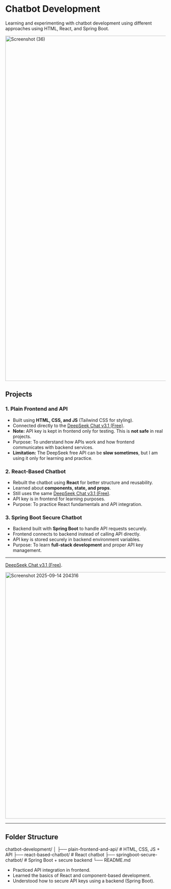 # Chatbot Development

Learning and experimenting with chatbot development using different approaches using HTML, React, and Spring Boot.

<img width="1920" height="1080" alt="Screenshot (36)" src="https://github.com/user-attachments/assets/4c5a1fd7-6f0e-440a-aa4e-828b9965830e" />


## Projects

### 1. Plain Frontend and API
- Built using **HTML, CSS, and JS** (Tailwind CSS for styling).  
- Connected directly to the [DeepSeek Chat v3.1 (Free)](https://openrouter.ai/deepseek/deepseek-chat-v3.1:free).  
- **Note:** API key is kept in frontend only for testing. This is **not safe** in real projects.  
- Purpose: To understand how APIs work and how frontend communicates with backend services.  
- **Limitation:** The DeepSeek free API can be **slow sometimes**, but I am using it only for learning and practice.

### 2. React-Based Chatbot
- Rebuilt the chatbot using **React** for better structure and reusability.  
- Learned about **components, state, and props**.  
- Still uses the same [DeepSeek Chat v3.1 (Free)](https://openrouter.ai/deepseek/deepseek-chat-v3.1:free).  
- API key is in frontend for learning purposes.  
- Purpose: To practice React fundamentals and API integration.

### 3. Spring Boot Secure Chatbot
- Backend built with **Spring Boot** to handle API requests securely.  
- Frontend connects to backend instead of calling API directly.  
- API key is stored securely in backend environment variables.  
- Purpose: To learn **full-stack development** and proper API key management.

---
[DeepSeek Chat v3.1 (Free)](https://openrouter.ai/deepseek/deepseek-chat-v3.1:free).  

<img width="1085" height="771" alt="Screenshot 2025-09-14 204316" src="https://github.com/user-attachments/assets/2f992a7c-36c2-4746-aa19-96999e1f5b42" />


---
## Folder Structure
chatbot-development/
│
├── plain-frontend-and-api/ # HTML, CSS, JS + API
├── react-based-chatbot/ # React chatbot
├── springboot-secure-chatbot/ # Spring Boot + secure backend
└── README.md

- Practiced API integration in frontend.  
- Learned the basics of React and component-based development.  
- Understood how to secure API keys using a backend (Spring Boot). 
